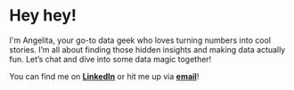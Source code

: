 # **Hey hey!**

I'm Angelita, your go-to data geek who loves turning numbers into cool stories. I’m all about finding those hidden insights and making data actually fun. Let’s chat and dive into some data magic together!

You can find me on **[LinkedIn](https://www.linkedin.com/in/angelita-dumaria-panjaitan-580ab7218/)** or hit me up via **[email](mailto:panjaitangelita@gmail.com)**!
